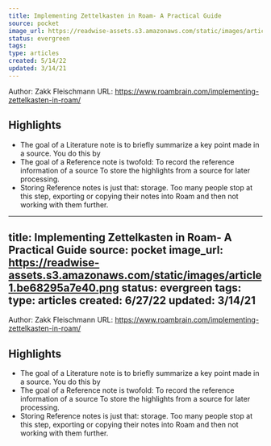 ```yaml
---
title: Implementing Zettelkasten in Roam- A Practical Guide
source: pocket
image_url: https://readwise-assets.s3.amazonaws.com/static/images/article1.be68295a7e40.png
status: evergreen
tags: 
type: articles
created: 5/14/22
updated: 3/14/21
---
```


Author: Zakk Fleischmann
URL: https://www.roambrain.com/implementing-zettelkasten-in-roam/

## Highlights
- The goal of a Literature note is to briefly summarize a key point made in a source. You do this by
- The goal of a Reference note is twofold: To record the reference information of a source To store the highlights from a source for later processing.
- Storing Reference notes is just that: storage. Too many people stop at this step, exporting or copying their notes into Roam and then not working with them further.
---
title: Implementing Zettelkasten in Roam- A Practical Guide
source: pocket
image_url: https://readwise-assets.s3.amazonaws.com/static/images/article1.be68295a7e40.png
status: evergreen
tags: 
type: articles
created: 6/27/22
updated: 3/14/21
---

Author: Zakk Fleischmann
URL: https://www.roambrain.com/implementing-zettelkasten-in-roam/

## Highlights
- The goal of a Literature note is to briefly summarize a key point made in a source. You do this by
- The goal of a Reference note is twofold: To record the reference information of a source To store the highlights from a source for later processing.
- Storing Reference notes is just that: storage. Too many people stop at this step, exporting or copying their notes into Roam and then not working with them further.
